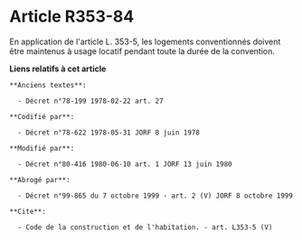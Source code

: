 # Article R353-84

En application de l'article L. 353-5, les logements conventionnés doivent être maintenus à usage locatif pendant toute la
durée de la convention.

**Liens relatifs à cet article**

	**Anciens textes**:

	  - Décret n°78-199 1978-02-22 art. 27

	**Codifié par**:

	  - Décret n°78-622 1978-05-31 JORF 8 juin 1978

	**Modifié par**:

	  - Décret n°80-416 1980-06-10 art. 1 JORF 13 juin 1980

	**Abrogé par**:

	  - Décret n°99-865 du 7 octobre 1999 - art. 2 (V) JORF 8 octobre 1999

	**Cite**:

	  - Code de la construction et de l'habitation. - art. L353-5 (V)
